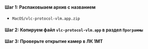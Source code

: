 #### Шаг 1: Распаковыаем архив с названием
- `MacOS/vlc-protocol-vlm.app.zip`

#### Шаг 2: Копируем файл `vlc-protocol-vlm.app` в раздел `Программы`


#### Шаг 3: Проверьте открытие камер в ЛК 1МТ